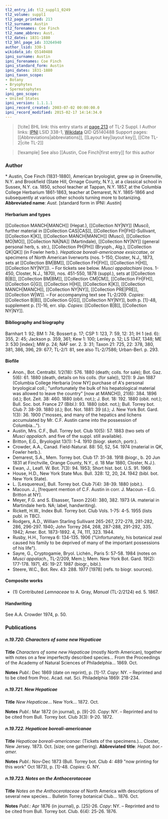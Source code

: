 ```yaml
---
tl2_entry_id: tl2_suppl1_0249
tl2_volume: suppl1
tl2_page_printed: 213
tl2_surname: Austin
tl2_forenames: Coe Finch
tl2_name_abbrev: Aust.
tl2_dates: 1831-1880
tl2_bhl_page_id: 33264940
author_lsid: 338-1
wikidata_id: Q5140488
ipni_surname: Austin
ipni_forenames: Coe Finch
ipni_standard_form: Austin
ipni_dates: 1831-1880
ipni_taxon_scope: 
- Botany
- Bryophytes
- Spermatophytes
ipni_geo_scope: 
- United States
ipni_version: 1.1.1.1
ipni_record_created: 2003-07-02 00:00:00.0
ipni_record_modified: 2015-02-17 14:14:34.0
---
```


> [!cite] BHL link: this entry starts at [page 213](https://www.biodiversitylibrary.org/page/33264940) of TL-2 Suppl. I
> Author links: [IPNI](https://www.ipni.org/a/338-1) LSID 338-1, [Wikidata](https://www.wikidata.org/wiki/Q5140488) QID Q5140488
> Support pages: [[Abbreviations|abbreviations]], [[Layout key|layout key]], [[Cite TL-2|cite TL-2]]

> [!example] See also [[Austin, Coe Finch|first entry]] for this author

### Author

\* Austin, Coe Finch (1831-1880), American bryologist, grew up in Greenville, N.Y. and Brookfield (State Hill, Ornage County, N.Y.), at a classical school in Sussex, N.Y. ca. 1850, school teacher at Tappan, N.Y. 1857, at the Columbia College Herbarium 1861-1863, teacher at Demarest, N.Y. 1865-1866 and subsequently at various other schools turning more to botanizing. 
**Abbreviated name**: *Aust.* \[standard form in IPNI: *Austin*\]

#### Herbarium and types

[[Collection MANCH|MANCH]] (Hepat.), [[Collection NY|NY]] (Musci), further material in [[Collection CAS|CAS]], [[Collection FH|FH]]-Sullivant, [[Collection K|K]], [[Collection MANCH|MANCH]] (Musci), [[Collection MO|MO]], [[Collection NA|NA]] (Martindale), [[Collection NY|NY]] (general personal herb, s. str.), [[Collection PH|PH]] (Bryoph., Alg.), [[Collection QK|QK]] (in Fowler herb.).
*Hepaticae boreali-americanae exsiccatae*, or specimens of North American liverworts (nos. 1-150, Closter, N.J., 1873, sets at [[Collection BM|BM]], [[Collection FH|FH]], [[Collection H|H]], [[Collection NY|NY]]). – For tickets see below. *Musci appalachiani* (nos. 1-450, Closter, N.J., 1870), nos. 451-550, 1878 (suppl.), sets at [[Collection B|B]], [[Collection BM|BM]], [[Collection CM|CM]], [[Collection FH|FH]], [[Collection G|G]], [[Collection H|H]], [[Collection K|K]], [[Collection MANCH|MANCH]], [[Collection NY|NY]], [[Collection PRE|PRE]], [[Collection W|W]]. – For accompanying text see TL-2/209. *Copies*: [[Collection B|B]], [[Collection G|G]], [[Collection NY|NY]], both p. \[1\]-48, supplement p. \[1\]-16, err. slip. *Copies*: [[Collection B|B]], [[Collection NY|NY]].

#### Bibliography and biography

Barnhart 1: 92; BM 1: 74; Bossert p. 17; CSP 1: 123, 7: 59, 12: 31; IH 1 (ed. 6): 355, 2: 45; Jackson p. 359, 361; Kew 1: 100; Lenley p. 12; LS 1347, 1348; ME 3: 530 \[index\]; MW p. 24; NAF ser. 2. 3: 31; Taxon 21: 725, 22: 378, 380, 381, 386, 396, 29: 677; TL-2/1: 81, see also TL-2/7586; Urban-Berl. p. 293.

#### Biofile

- Anon., Bot. Centralbl. 1/2(18): 576. 1880 (death; colls. for sale); Bot. Gaz. 5(6): 61. 1880 (death, details on his colls. (for sale)), 12(1): 9 Jan 1887 (Columbia College Herbaria \[now NY\] purchase of A's personal bryological coll.; "unfortunately the bulk of his hepatological material was allowed to leave the country" \[now at MANCH\]), 21(6): 384. 1896 (id.); Bot. Zeit. 38: 460. 1880 (obit. not.); J. Bot. 18: 192. 1880 (obit. not.); Bull. Soc. bot. France 27 (Bibl.): 93. 1880 (obit. not.); Bull. Torrey bot. Club 7: 38-39. 1880 (d.); Bot. Not. 1881: 39 (d.); J. New York Bot. Gard. 1(3): 36. 1900 ("mosses, and many of the hepatics and lichens accumulated by Mr. C.F. Austin came into the possession of Columbia...").
- Austin, Mrs. C.F., Bull. Torrey bot. Club 10(5): 57. 1883 (two sets of *Musci appalach*. and five of the suppl. still available).
- Britton, E.G., Bryologist 13(1): 1-4. 1910 (biogr. sketch, portr.).
- Crowder, A.A., Canad. Field-Natural. 88: 50, 52, 54. 1974 (material in QK, Fowler herb.).
- Demarest, S.A., Mem. Torrey bot. Club 17: 31-38. 1918 (biogr., b. 20 Jun 1831 at Finchville, Orange County, N.Y., d. 18 Mar 1880, Closter, N.J.).
- Ewan, J., Leafl. W. Bot. 7(3): 94. 1953; Short hist. bot. U.S. 91. 1969.
- House, H.D., New York State Mus. Bull. 328: 12, 20, 24. 1942 (bibl. bot. New York State).
- L. \[Lesquereux\], Bull. Torrey bot. Club 7(4): 38-39. 1880 (obit.).
- Macoun. J., \[frequent mention of C.F. Austin in corr. J. Macoun – E.G. Britton at NY\].
- Meyer, F.G. and S. Elsasser, Taxon 22(4): 380, 382. 1973 (A. material in Martindale herb. NA; label, handwriting).
- Rickett, H.W., Index Bull. Torrey bot. Club Vols. 1-75: 4-5. 1955 (lists publ. in TBC).
- Rodgers, A.D., William Starling Sullivant 265-267, 272-278, 281-282, 286, 296-297. 1940; John Torrey 264, 268, 287-288, 291-292, 335. 1942; Amer. Bot. 1873-1892. 4, 74, 111, 323. 1944.
- Rusby, H.H., Torreya 6: 134-135. 1906 ("Unfortunately, his botanical zeal caused his family to be deprived of many of the important possessions of his life").
- Sayre, G., Cryptogamie, Bryol. Lichén., Paris 5: 57-58. 1984 (notes on *Musci appalach*., TL-2/209, Mem.); Mem. New York Bot. Gard. 19(2): 177-178. 1971, 45: 19-27. 1987 (biogr., bibl.).
- Steere, W.C., Bot. Rev. 43: 288. 1977 \[1978\] (refs. to biogr. sources).

#### Composite works

- (1) Contributed *Lemnaceae* to A. Gray, *Manual* (TL-2/2124) ed. 5. 1867.

#### Handwriting

See A.A. Crowder 1974, p. 50.

### Publications

##### n.19.720. Characters of some new Hepaticae

**Title**
*Characters of some new Hepaticae* (mostly North American), together with notes on a few imperfectly described species... From the Proceedings of the Academy of Natural Sciences of Philadelphia... 1869. Oct.

**Notes**
*Publ*.: Dec 1869 (date on reprint), p. \[1\]-17. *Copy*: NY. – Reprinted and to be cited from Proc. Acad. nat. Sci. Philadelphia 1869: 218-234.

##### n.19.721. New Hepaticae

**Title**
*New Hepaticae*... New York... 1872. Oct.

**Notes**
*Publ*.: Mar 1872 (in journal), p. \[9\]-20. *Copy*: NY. – Reprinted and to be cited from Bull. Torrey bot. Club 3(3): 9-20. 1872.

##### n.19.722. Hepaticae boreali-americanae

**Title**
*Hepaticae boreali-americanae*: (Tickets of the specimens.)... Closter, New Jersey. 1873. Oct. \[size; one gathering).
**Abbreviated title**: *Hepat. bor.-amer.*

**Notes**
*Publ*.: Nov-Dec 1873 (Bull. Torrey bot. Club 4: 489 "now printing for this work" Oct 1873), p. \[1\]-48. *Copies*: G. NY.

##### n.19.723. Notes on the Anthocerotaceae

**Title**
*Notes on the Anthocerotaceae* of North America with descriptions of several new species... Bulletin Torrey botanical Club... 1876. Oct.

**Notes**
*Publ*.: Apr 1876 (in journal), p. \[25\]-26. *Copy*: NY. – Reprinted and to be cited from Bull. Torrey bot. Club. 6(4): 25-26. 1876.

